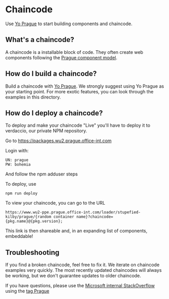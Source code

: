 # Chaincode

Use [Yo Prague](../tools/generator-prague/README.md) to start building components and chaincode.

## What's a chaincode?
A chaincode is a installable block of code. They often create web components following the [Prague component model](../doc/architecture/web-component-model.md).

## How do I build a chaincode?
Build a chaincode with [Yo Prague](../tools/generator-prague/README.md). We strongly suggest using Yo Prague as your starting point. For more exotic features, you can look through the examples in this directory.

## How do I deploy a chaincode?

To deploy and make your chaincode "Live" you'll have to deploy it to verdaccio, our private NPM repository.

Go to https://packages.wu2.prague.office-int.com

Login with:

    UN: prague
    PW: bohemia

And follow the npm adduser steps

To deploy, use

    npm run deploy


To view your chaincode, you can go to the URL

    https://www.wu2-ppe.prague.office-int.com/loader/stupefied-kilby/prague/{random container name}?chaincode={pkg.name}@{pkg.version};

This link is then shareable and, in an expanding list of components, embeddable!


## Troubleshooting
If you find a broken chaincode, feel free to fix it. We iterate on chaincode examples very quickly. The most recently updated chaincodes will always be working, but we don't guarantee updates to older chaincode.

If you have questions, please use the [Microsoft internal StackOverflow](https://stackoverflow.microsoft.com/) using the [tag Prague](https://stackoverflow.microsoft.com/questions/tagged/prague)

